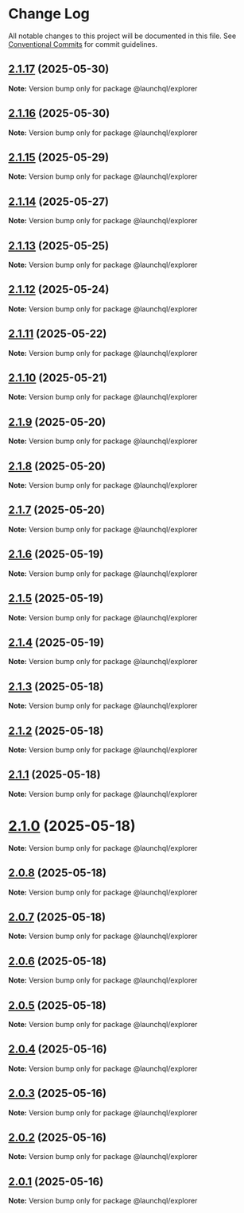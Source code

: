 # Change Log

All notable changes to this project will be documented in this file.
See [Conventional Commits](https://conventionalcommits.org) for commit guidelines.

## [2.1.17](https://github.com/launchql/launchql/compare/@launchql/explorer@2.1.16...@launchql/explorer@2.1.17) (2025-05-30)

**Note:** Version bump only for package @launchql/explorer





## [2.1.16](https://github.com/launchql/launchql/compare/@launchql/explorer@2.1.15...@launchql/explorer@2.1.16) (2025-05-30)

**Note:** Version bump only for package @launchql/explorer





## [2.1.15](https://github.com/launchql/launchql/compare/@launchql/explorer@2.1.14...@launchql/explorer@2.1.15) (2025-05-29)

**Note:** Version bump only for package @launchql/explorer





## [2.1.14](https://github.com/launchql/launchql/compare/@launchql/explorer@2.1.13...@launchql/explorer@2.1.14) (2025-05-27)

**Note:** Version bump only for package @launchql/explorer





## [2.1.13](https://github.com/launchql/launchql/compare/@launchql/explorer@2.1.12...@launchql/explorer@2.1.13) (2025-05-25)

**Note:** Version bump only for package @launchql/explorer





## [2.1.12](https://github.com/launchql/launchql/compare/@launchql/explorer@2.1.11...@launchql/explorer@2.1.12) (2025-05-24)

**Note:** Version bump only for package @launchql/explorer





## [2.1.11](https://github.com/launchql/launchql/compare/@launchql/explorer@2.1.10...@launchql/explorer@2.1.11) (2025-05-22)

**Note:** Version bump only for package @launchql/explorer





## [2.1.10](https://github.com/launchql/launchql/compare/@launchql/explorer@2.1.9...@launchql/explorer@2.1.10) (2025-05-21)

**Note:** Version bump only for package @launchql/explorer





## [2.1.9](https://github.com/launchql/launchql/compare/@launchql/explorer@2.1.8...@launchql/explorer@2.1.9) (2025-05-20)

**Note:** Version bump only for package @launchql/explorer





## [2.1.8](https://github.com/launchql/launchql/compare/@launchql/explorer@2.1.7...@launchql/explorer@2.1.8) (2025-05-20)

**Note:** Version bump only for package @launchql/explorer





## [2.1.7](https://github.com/launchql/launchql/compare/@launchql/explorer@2.1.6...@launchql/explorer@2.1.7) (2025-05-20)

**Note:** Version bump only for package @launchql/explorer





## [2.1.6](https://github.com/launchql/launchql/compare/@launchql/explorer@2.1.5...@launchql/explorer@2.1.6) (2025-05-19)

**Note:** Version bump only for package @launchql/explorer





## [2.1.5](https://github.com/launchql/launchql/compare/@launchql/explorer@2.1.4...@launchql/explorer@2.1.5) (2025-05-19)

**Note:** Version bump only for package @launchql/explorer





## [2.1.4](https://github.com/launchql/launchql/compare/@launchql/explorer@2.1.3...@launchql/explorer@2.1.4) (2025-05-19)

**Note:** Version bump only for package @launchql/explorer





## [2.1.3](https://github.com/launchql/launchql/compare/@launchql/explorer@2.1.2...@launchql/explorer@2.1.3) (2025-05-18)

**Note:** Version bump only for package @launchql/explorer





## [2.1.2](https://github.com/launchql/launchql/compare/@launchql/explorer@2.1.1...@launchql/explorer@2.1.2) (2025-05-18)

**Note:** Version bump only for package @launchql/explorer





## [2.1.1](https://github.com/launchql/launchql/compare/@launchql/explorer@2.1.0...@launchql/explorer@2.1.1) (2025-05-18)

**Note:** Version bump only for package @launchql/explorer





# [2.1.0](https://github.com/launchql/launchql/compare/@launchql/explorer@2.0.8...@launchql/explorer@2.1.0) (2025-05-18)

**Note:** Version bump only for package @launchql/explorer





## [2.0.8](https://github.com/launchql/launchql/compare/@launchql/explorer@2.0.7...@launchql/explorer@2.0.8) (2025-05-18)

**Note:** Version bump only for package @launchql/explorer





## [2.0.7](https://github.com/launchql/launchql/compare/@launchql/explorer@2.0.6...@launchql/explorer@2.0.7) (2025-05-18)

**Note:** Version bump only for package @launchql/explorer





## [2.0.6](https://github.com/launchql/launchql/compare/@launchql/explorer@2.0.5...@launchql/explorer@2.0.6) (2025-05-18)

**Note:** Version bump only for package @launchql/explorer





## [2.0.5](https://github.com/launchql/launchql/compare/@launchql/explorer@2.0.4...@launchql/explorer@2.0.5) (2025-05-18)

**Note:** Version bump only for package @launchql/explorer





## [2.0.4](https://github.com/launchql/launchql/compare/@launchql/explorer@2.0.3...@launchql/explorer@2.0.4) (2025-05-16)

**Note:** Version bump only for package @launchql/explorer





## [2.0.3](https://github.com/launchql/launchql/compare/@launchql/explorer@2.0.2...@launchql/explorer@2.0.3) (2025-05-16)

**Note:** Version bump only for package @launchql/explorer





## [2.0.2](https://github.com/launchql/launchql/compare/@launchql/explorer@2.0.1...@launchql/explorer@2.0.2) (2025-05-16)

**Note:** Version bump only for package @launchql/explorer





## [2.0.1](https://github.com/launchql/launchql/compare/@launchql/explorer@1.1.3...@launchql/explorer@2.0.1) (2025-05-16)

**Note:** Version bump only for package @launchql/explorer
